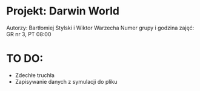 # Projekt: Darwin World

Autorzy: Bartłomiej Stylski i Wiktor Warzecha
Numer grupy i godzina zajęć: GR nr 3, PT 08:00

# TO DO:
* Zdechłe truchła
* Zapisywanie danych z symulacji do pliku
